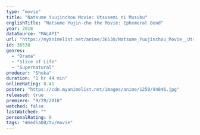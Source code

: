 ```yaml
---
type: "movie"
title: "Natsume Yuujinchou Movie: Utsusemi ni Musubu"
englishTitle: "Natsume Yujin-cho the Movie: Ephemeral Bond"
year: 2018
dataSource: "MALAPI"
url: "https://myanimelist.net/anime/36538/Natsume_Yuujinchou_Movie__Utsusemi_ni_Musubu"
id: 36538
genres: 
  - "Drama"
  - "Slice of Life"
  - "Supernatural"
producer: "Shuka"
duration: "1 hr 44 min"
onlineRating: 8.41
poster: "https://cdn.myanimelist.net/images/anime/1250/94846.jpg"
released: true
premiere: "9/29/2018"
watched: false
lastWatched: ""
personalRating: 0
tags: "#mediaDB/tv/movie"
---
```

